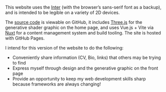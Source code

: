 This website uses the [Inter](https://fonts.google.com/specimen/Inter) (with the browser’s sans-serif font as a backup), and is intended to be legible on a variety of 2D devices.

The [source code](https://github.com/smrghsh/samir-is-on-the-internet) is viewable on GitHub, it includes [Three.js](https://threejs-journey.com/) for the generative shader graphic on the home page, and uses Vue.js + Vite via [Nuxt](https://nuxt.com/) for a content management system and build tooling. The site is hosted with GitHub Pages.

I intend for this version of the website to do the following:
- Conveniently share information (CV, Bio, links) that others may be trying to find
- Express myself through design and the generative graphic on the front page
- Provide an opportunity to keep my web development skills sharp because frameworks are always changing!
<!-- - Display a selection of my projects, and be extendable to future work -->


